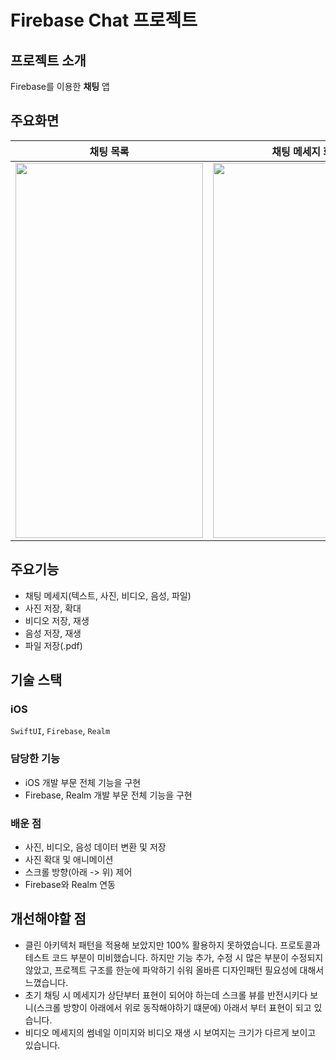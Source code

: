 # Firebase Chat 프로젝트

## 프로젝트 소개
Firebase를 이용한 **채팅** 앱

## 주요화면


| 채팅 목록 | 채팅 메세지 화면 |
| :--------: | :--------: |
| <img src="https://github.com/bradheo65/SwiftUIFirebaseChat/assets/45350356/83b8d01f-bd8b-41a0-bdb9-c6bd03c0ac64" width="300" height="600" /> | <img src="https://github.com/bradheo65/SwiftUIFirebaseChat/assets/45350356/76552f16-88ed-444f-8934-dfad19de837a" width="300" height="600" /> 

## 주요기능
- 채팅 메세지(텍스트, 사진, 비디오, 음성, 파일)
- 사진 저장, 확대
- 비디오 저장, 재생
- 음성 저장, 재생
- 파일 저장(.pdf)

## 기술 스택

### iOS

`SwiftUI`, `Firebase`, `Realm`

### 담당한 기능

- iOS 개발 부문 전체 기능을 구현
- Firebase, Realm 개발 부문 전체 기능을 구현
    
### 배운 점

- 사진, 비디오, 음성 데이터 변환 및 저장
- 사진 확대 및 애니메이션
- 스크롤 방향(아래 -> 위) 제어
- Firebase와 Realm 연동
     
    
## 개선해야할 점
    
- 클린 아키텍처 패턴을 적용해 보았지만 100% 활용하지 못하였습니다. 프로토콜과 테스트 코드 부분이 미비했습니다. 하지만 기능 추가, 수정 시 많은 부분이 수정되지 않았고, 프로젝트 구조를 한눈에 파악하기 쉬워 올바른 디자인패턴 필요성에 대해서 느꼈습니다. 
- 초기 채팅 시 메세지가 상단부터 표현이 되어야 하는데 스크롤 뷰를 반전시키다 보니(스크롤 방향이 아래에서 위로 동작해야하기 떄문에) 아래서 부터 표현이 되고 있습니다.
- 비디오 메세지의 썸네일 이미지와 비디오 재생 시 보여지는 크기가 다르게 보이고 있습니다.
